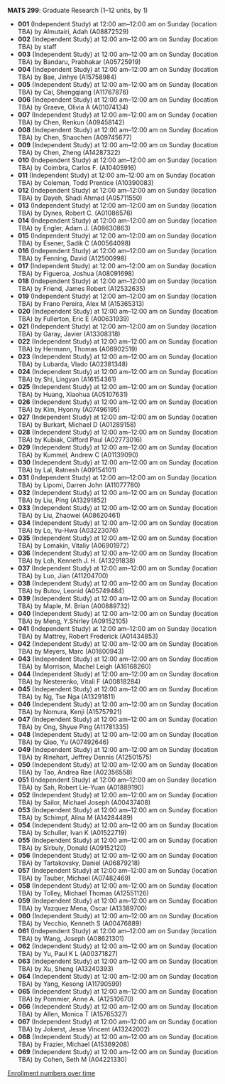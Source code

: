 **MATS 299**: Graduate Research (1–12 units, by 1)

- **001** (Independent Study) at 12:00 am–12:00 am on Sunday (location TBA) by Almutairi, Adah (A08872529)
- **002** (Independent Study) at 12:00 am–12:00 am on Sunday (location TBA) by staff
- **003** (Independent Study) at 12:00 am–12:00 am on Sunday (location TBA) by Bandaru, Prabhakar (A05725919)
- **004** (Independent Study) at 12:00 am–12:00 am on Sunday (location TBA) by Bae, Jinhye (A15758984)
- **005** (Independent Study) at 12:00 am–12:00 am on Sunday (location TBA) by Cai, Shengqiang (A11767876)
- **006** (Independent Study) at 12:00 am–12:00 am on Sunday (location TBA) by Graeve, Olivia A (A01074134)
- **007** (Independent Study) at 12:00 am–12:00 am on Sunday (location TBA) by Chen, Renkun (A09458142)
- **008** (Independent Study) at 12:00 am–12:00 am on Sunday (location TBA) by Chen, Shaochen (A09745677)
- **009** (Independent Study) at 12:00 am–12:00 am on Sunday (location TBA) by Chen, Zheng (A14287322)
- **010** (Independent Study) at 12:00 am–12:00 am on Sunday (location TBA) by Coimbra, Carlos F. (A10405916)
- **011** (Independent Study) at 12:00 am–12:00 am on Sunday (location TBA) by Coleman, Todd Prentice (A10390083)
- **012** (Independent Study) at 12:00 am–12:00 am on Sunday (location TBA) by Dayeh, Shadi Ahmad (A05711550)
- **013** (Independent Study) at 12:00 am–12:00 am on Sunday (location TBA) by Dynes, Robert C. (A01086576)
- **014** (Independent Study) at 12:00 am–12:00 am on Sunday (location TBA) by Engler, Adam J. (A08630863)
- **015** (Independent Study) at 12:00 am–12:00 am on Sunday (location TBA) by Esener, Sadik C (A00564098)
- **016** (Independent Study) at 12:00 am–12:00 am on Sunday (location TBA) by Fenning, David (A12500998)
- **017** (Independent Study) at 12:00 am–12:00 am on Sunday (location TBA) by Figueroa, Joshua (A08091698)
- **018** (Independent Study) at 12:00 am–12:00 am on Sunday (location TBA) by Friend, James Robert (A12532635)
- **019** (Independent Study) at 12:00 am–12:00 am on Sunday (location TBA) by Frano Pereira, Alex M (A15365313)
- **020** (Independent Study) at 12:00 am–12:00 am on Sunday (location TBA) by Fullerton, Eric E (A00631939)
- **021** (Independent Study) at 12:00 am–12:00 am on Sunday (location TBA) by Garay, Javier (A13308318)
- **022** (Independent Study) at 12:00 am–12:00 am on Sunday (location TBA) by Hermann, Thomas (A06902519)
- **023** (Independent Study) at 12:00 am–12:00 am on Sunday (location TBA) by Lubarda, Vlado (A02381348)
- **024** (Independent Study) at 12:00 am–12:00 am on Sunday (location TBA) by Shi, Lingyan (A16154361)
- **025** (Independent Study) at 12:00 am–12:00 am on Sunday (location TBA) by Huang, Xiaohua (A05107631)
- **026** (Independent Study) at 12:00 am–12:00 am on Sunday (location TBA) by Kim, Hyonny (A07496195)
- **027** (Independent Study) at 12:00 am–12:00 am on Sunday (location TBA) by Burkart, Michael D (A01289158)
- **028** (Independent Study) at 12:00 am–12:00 am on Sunday (location TBA) by Kubiak, Clifford Paul (A02773016)
- **029** (Independent Study) at 12:00 am–12:00 am on Sunday (location TBA) by Kummel, Andrew C (A01139090)
- **030** (Independent Study) at 12:00 am–12:00 am on Sunday (location TBA) by Lal, Ratnesh (A09154101)
- **031** (Independent Study) at 12:00 am–12:00 am on Sunday (location TBA) by Lipomi, Darren John (A11077780)
- **032** (Independent Study) at 12:00 am–12:00 am on Sunday (location TBA) by Liu, Ping (A13291852)
- **033** (Independent Study) at 12:00 am–12:00 am on Sunday (location TBA) by Liu, Zhaowei (A08620461)
- **034** (Independent Study) at 12:00 am–12:00 am on Sunday (location TBA) by Lo, Yu-Hwa (A03223076)
- **035** (Independent Study) at 12:00 am–12:00 am on Sunday (location TBA) by Lomakin, Vitaliy (A06901972)
- **036** (Independent Study) at 12:00 am–12:00 am on Sunday (location TBA) by Loh, Kenneth J. H. (A13291838)
- **037** (Independent Study) at 12:00 am–12:00 am on Sunday (location TBA) by Luo, Jian (A11204700)
- **038** (Independent Study) at 12:00 am–12:00 am on Sunday (location TBA) by Butov, Leonid (A05749484)
- **039** (Independent Study) at 12:00 am–12:00 am on Sunday (location TBA) by Maple, M. Brian (A00889732)
- **040** (Independent Study) at 12:00 am–12:00 am on Sunday (location TBA) by Meng, Y.Shirley (A09152105)
- **041** (Independent Study) at 12:00 am–12:00 am on Sunday (location TBA) by Mattrey, Robert Frederick (A01434853)
- **042** (Independent Study) at 12:00 am–12:00 am on Sunday (location TBA) by Meyers, Marc (A01600943)
- **043** (Independent Study) at 12:00 am–12:00 am on Sunday (location TBA) by Morrison, Machel Leigh (A16168260)
- **044** (Independent Study) at 12:00 am–12:00 am on Sunday (location TBA) by Nesterenko, Vitali F (A00818284)
- **045** (Independent Study) at 12:00 am–12:00 am on Sunday (location TBA) by Ng, Tse Nga (A13291811)
- **046** (Independent Study) at 12:00 am–12:00 am on Sunday (location TBA) by Nomura, Kenji (A15757921)
- **047** (Independent Study) at 12:00 am–12:00 am on Sunday (location TBA) by Ong, Shyue Ping (A11781335)
- **048** (Independent Study) at 12:00 am–12:00 am on Sunday (location TBA) by Qiao, Yu (A07492646)
- **049** (Independent Study) at 12:00 am–12:00 am on Sunday (location TBA) by Rinehart, Jeffrey Dennis (A12501575)
- **050** (Independent Study) at 12:00 am–12:00 am on Sunday (location TBA) by Tao, Andrea Rae (A02356558)
- **051** (Independent Study) at 12:00 am–12:00 am on Sunday (location TBA) by Sah, Robert Lie-Yuan (A01889190)
- **052** (Independent Study) at 12:00 am–12:00 am on Sunday (location TBA) by Sailor, Michael Joseph (A00437408)
- **053** (Independent Study) at 12:00 am–12:00 am on Sunday (location TBA) by Schimpf, Alina M (A14284489)
- **054** (Independent Study) at 12:00 am–12:00 am on Sunday (location TBA) by Schuller, Ivan K (A01522719)
- **055** (Independent Study) at 12:00 am–12:00 am on Sunday (location TBA) by Sirbuly, Donald (A09152120)
- **056** (Independent Study) at 12:00 am–12:00 am on Sunday (location TBA) by Tartakovsky, Daniel (A06879218)
- **057** (Independent Study) at 12:00 am–12:00 am on Sunday (location TBA) by Tauber, Michael (A07482469)
- **058** (Independent Study) at 12:00 am–12:00 am on Sunday (location TBA) by Tolley, Michael Thomas (A12551126)
- **059** (Independent Study) at 12:00 am–12:00 am on Sunday (location TBA) by Vazquez Mena, Oscar (A13389700)
- **060** (Independent Study) at 12:00 am–12:00 am on Sunday (location TBA) by Vecchio, Kenneth S (A00476889)
- **061** (Independent Study) at 12:00 am–12:00 am on Sunday (location TBA) by Wang, Joseph (A08621301)
- **062** (Independent Study) at 12:00 am–12:00 am on Sunday (location TBA) by Yu, Paul K L (A00371827)
- **063** (Independent Study) at 12:00 am–12:00 am on Sunday (location TBA) by Xu, Sheng (A13240393)
- **064** (Independent Study) at 12:00 am–12:00 am on Sunday (location TBA) by Yang, Kesong (A11790599)
- **065** (Independent Study) at 12:00 am–12:00 am on Sunday (location TBA) by Pommier, Anne A. (A12510670)
- **066** (Independent Study) at 12:00 am–12:00 am on Sunday (location TBA) by Allen, Monica T (A15765327)
- **067** (Independent Study) at 12:00 am–12:00 am on Sunday (location TBA) by Jokerst, Jesse Vincent (A13242002)
- **068** (Independent Study) at 12:00 am–12:00 am on Sunday (location TBA) by Frazier, Michael (A15369208)
- **069** (Independent Study) at 12:00 am–12:00 am on Sunday (location TBA) by Cohen, Seth M (A04221330)

[Enrollment numbers over time](./MATS299.tsv)
